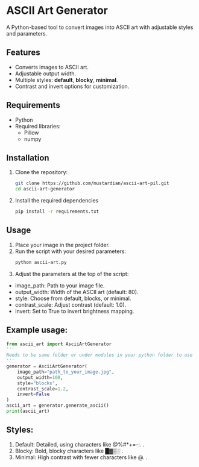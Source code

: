 # ASCII Art Generator

A Python-based tool to convert images into ASCII art with adjustable styles and parameters.

## Features

- Converts images to ASCII art.
- Adjustable output width.
- Multiple styles: **default**, **blocky**, **minimal**.
- Contrast and invert options for customization.

## Requirements

- Python 
- Required libraries:
  - Pillow
  - numpy

## Installation

1. Clone the repository:
   ```bash
   git clone https://github.com/mustardian/ascii-art-pil.git
   cd ascii-art-generator
   ```
2. Install the required dependencies
   ```bash
   pip install -r requirements.txt
   ```

## Usage
1. Place your image in the project folder.
2. Run the script with your desired parameters:
   ```bash
   python ascii-art.py
   ```
3. Adjust the parameters at the top of the script:

- image_path: Path to your image file.
- output_width: Width of the ASCII art (default: 80).
- style: Choose from default, blocks, or minimal.
- contrast_scale: Adjust contrast (default: 1.0).
- invert: Set to True to invert brightness mapping.

## Example usage:

```python
from ascii_art import AsciiArtGenerator
'''
Needs to be same folder or under modules in your python folder to use 
'''
generator = AsciiArtGenerator(
    image_path="path_to_your_image.jpg",
    output_width=100,
    style="blocks",
    contrast_scale=1.2,
    invert=False
)
ascii_art = generator.generate_ascii()
print(ascii_art)
```

## Styles:
1. Default: Detailed, using characters like @%#*+=-:. .
2. Blocky: Bold, blocky characters like █▓▒░ .
3. Minimal: High contrast with fewer characters like @. .